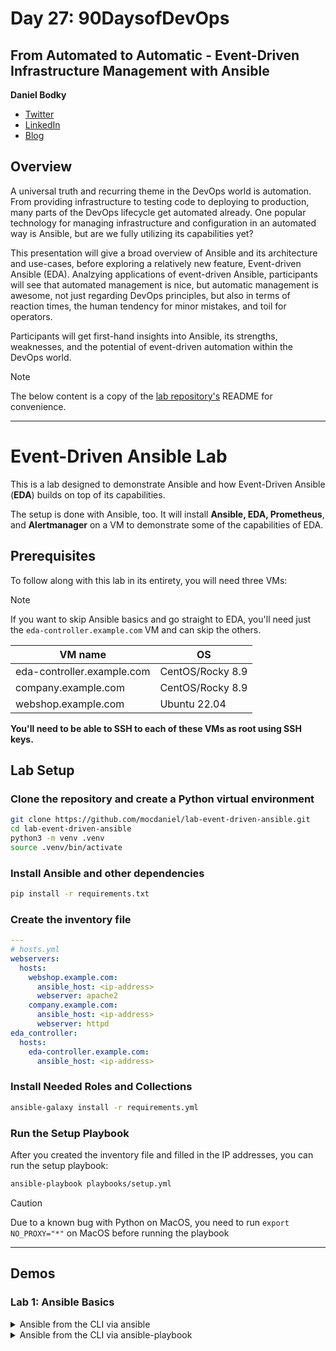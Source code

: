 # Day 27: 90DaysofDevOps

## From Automated to Automatic - Event-Driven Infrastructure Management with Ansible 

**Daniel Bodky**
- [Twitter](https://twitter.com/d_bodky)
- [LinkedIn](https://linkedin.com/in/daniel-bodky)
- [Blog](https://dbodky.me)

## Overview

A universal truth and recurring theme in the DevOps world is automation. From providing infrastructure to testing code to deploying to production, many parts of the DevOps lifecycle get automated already. One popular technology for managing infrastructure and configuration in an automated way is Ansible, but are we fully utilizing its capabilities yet?

This presentation will give a broad overview of Ansible and its architecture and use-cases, before exploring a relatively new feature, Event-driven Ansible (EDA). Analzying applications of event-driven Ansible, participants will see that automated management is nice, but automatic management is awesome, not just regarding DevOps principles, but also in terms of reaction times, the human tendency for minor mistakes, and toil for operators.

Participants will get first-hand insights into Ansible, its strengths, weaknesses, and the potential of event-driven automation within the DevOps world.

> [!NOTE]
> The below content is a copy of the [lab repository's](https://github.com/mocdaniel/lab-event-driven-ansible) README for convenience.

---

# Event-Driven Ansible Lab

This is a lab designed to demonstrate Ansible and how Event-Driven Ansible (**EDA**) builds on top of its capabilities.

The setup is done with Ansible, too. It will install **Ansible, EDA, Prometheus**, and **Alertmanager** on a VM to demonstrate some of the capabilities of EDA.

## Prerequisites

To follow along with this lab in its entirety, you will need three VMs:

> [!NOTE]
> If you want to skip Ansible basics and go straight to EDA, you'll need just the `eda-controller.example.com` VM and can skip the others.

| VM name            | OS          |
|--------------------|-------------|
| eda-controller.example.com | CentOS/Rocky 8.9 |
| company.example.com        | CentOS/Rocky 8.9 |
| webshop.example.com       | Ubuntu 22.04     |

**You'll need to be able to SSH to each of these VMs as root using SSH keys.**

## Lab Setup

### Clone the repository and create a Python virtual environment

```bash
git clone https://github.com/mocdaniel/lab-event-driven-ansible.git
cd lab-event-driven-ansible
python3 -m venv .venv
source .venv/bin/activate
```

### Install Ansible and other dependencies

```bash
pip install -r requirements.txt
```

### Create the inventory file

```yaml
---
# hosts.yml
webservers:
  hosts:
    webshop.example.com:
      ansible_host: <ip-address>
      webserver: apache2
    company.example.com:
      ansible_host: <ip-address>
      webserver: httpd
eda_controller:
  hosts:
    eda-controller.example.com:
      ansible_host: <ip-address>
```

### Install Needed Roles and Collections
    
```bash
ansible-galaxy install -r requirements.yml
```

### Run the Setup Playbook

After you created the inventory file and filled in the IP addresses, you can run the setup playbook:

```bash
ansible-playbook playbooks/setup.yml
```

> [!CAUTION]
> Due to a known bug with Python on MacOS, you need to run `export NO_PROXY="*"` on MacOS before running the playbook

---

## Demos

### Lab 1: Ansible Basics

<details>

<summary>Ansible from the CLI via ansible</summary>

#### Ansible from the CLI via `ansible`

The first example installs a webserver on all hosts in the `webservers` group. The installed webserver is defined as a **host variable** in the inventory file `hosts.yml` (*see above*).

```console
ansible \
   webservers  \
  -m package   \
  -a 'name="{{ webserver }}"' \
  --one-line
```

Afterwards, we can start the webserver on all hosts in the `webservers` group.

```console
ansible \
   webservers  \
  -m service   \
  -a 'name="{{ webserver }}" state=started' \
  --one-line
```

Go on and check if the web servers are running on the respective hosts.

> [!TIP]
> Ansible is **idempotent** - try running the commands again and see how the output differs.

</details>

<details>

<summary>Ansible from the CLI via ansible-playbook</summary>

#### Ansible from the CLI via `ansible-playbook`

The second example utilizes the following **playbook** to **gather** and **display information** for all hosts in the `webservers` group, utilizing the **example** role from the lab repository.

```yaml
---
- name: Example role
  hosts: webservers
  gather_facts: false
  vars:
    greeting: "Hello World!"
  pre_tasks:
    - name: Say Hello
      ansible.builtin.debug:
        msg: "{{ greeting }}"
  roles:
    - role: example
  post_tasks:
    - name: Say goodbye
      ansible.builtin.debug:
        msg: Goodbye!
```

```console
ansible-playbook \
    playbooks/example.yml
```

</details>
